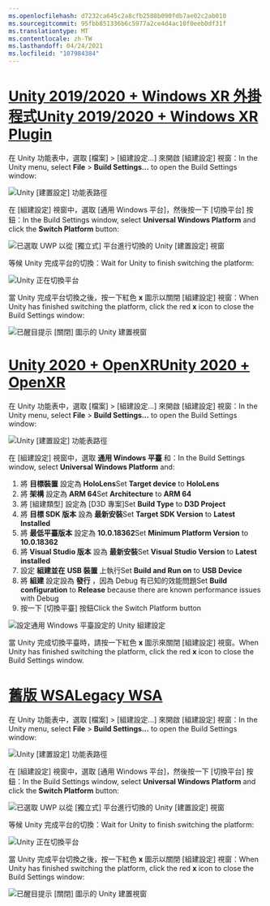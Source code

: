 ```yaml
---
ms.openlocfilehash: d7232ca645c2a8cfb2508b090fdb7ae02c2ab010
ms.sourcegitcommit: 95fbb851336b6c5977a2ce4d4ac10f0eeb0df31f
ms.translationtype: MT
ms.contentlocale: zh-TW
ms.lasthandoff: 04/24/2021
ms.locfileid: "107984384"
---
```

# <a name="unity-20192020--windows-xr-plugin"></a>[<span data-ttu-id="f2c43-101">Unity 2019/2020 + Windows XR 外掛程式</span><span class="sxs-lookup"><span data-stu-id="f2c43-101">Unity 2019/2020 + Windows XR Plugin</span></span>](#tab/winxr)

<span data-ttu-id="f2c43-102">在 Unity 功能表中，選取 [檔案] >  [組建設定...] 來開啟 [組建設定] 視窗：</span><span class="sxs-lookup"><span data-stu-id="f2c43-102">In the Unity menu, select **File** > **Build Settings...** to open the Build Settings window:</span></span>

![Unity [建置設定] 功能表路徑](../images/mr-learning-base/base-02-section2-step1-1.png)

<span data-ttu-id="f2c43-104">在 [組建設定] 視窗中，選取 [通用 Windows 平台]，然後按一下 [切換平台] 按鈕：</span><span class="sxs-lookup"><span data-stu-id="f2c43-104">In the Build Settings window, select **Universal Windows Platform** and click the **Switch Platform** button:</span></span>

![已選取 UWP 以從 [獨立式] 平台進行切換的 Unity [建置設定] 視窗](../images/mr-learning-base/base-02-section2-step1-2.png)

<span data-ttu-id="f2c43-106">等候 Unity 完成平台的切換：</span><span class="sxs-lookup"><span data-stu-id="f2c43-106">Wait for Unity to finish switching the platform:</span></span>

![Unity 正在切換平台](../images/mr-learning-base/base-02-section2-step1-3.png)

<span data-ttu-id="f2c43-108">當 Unity 完成平台切換之後，按一下紅色 **x** 圖示以關閉 [組建設定] 視窗：</span><span class="sxs-lookup"><span data-stu-id="f2c43-108">When Unity has finished switching the platform, click the red **x** icon to close the Build Settings window:</span></span>

![已醒目提示 [關閉] 圖示的 Unity 建置視窗](../images/mr-learning-base/base-02-section2-step1-4.png)

# <a name="unity-2020--openxr"></a>[<span data-ttu-id="f2c43-110">Unity 2020 + OpenXR</span><span class="sxs-lookup"><span data-stu-id="f2c43-110">Unity 2020 + OpenXR</span></span>](#tab/openxr)

<span data-ttu-id="f2c43-111">在 Unity 功能表中，選取 [檔案] >  [組建設定...] 來開啟 [組建設定] 視窗：</span><span class="sxs-lookup"><span data-stu-id="f2c43-111">In the Unity menu, select **File** > **Build Settings...** to open the Build Settings window:</span></span>

![Unity [建置設定] 功能表路徑](../images/mr-learning-base/base-02-section2-step1-1.png)

<span data-ttu-id="f2c43-113">在 [組建設定] 視窗中，選取 **通用 Windows 平臺** 和：</span><span class="sxs-lookup"><span data-stu-id="f2c43-113">In the Build Settings window, select **Universal Windows Platform** and:</span></span>
1.  <span data-ttu-id="f2c43-114">將 **目標裝置** 設定為 **HoloLens**</span><span class="sxs-lookup"><span data-stu-id="f2c43-114">Set **Target device** to **HoloLens**</span></span>
2.  <span data-ttu-id="f2c43-115">將 **架構** 設定為 **ARM 64**</span><span class="sxs-lookup"><span data-stu-id="f2c43-115">Set **Architecture** to **ARM 64**</span></span>
3.  <span data-ttu-id="f2c43-116">將 [組建類型] 設定為 [D3D 專案]</span><span class="sxs-lookup"><span data-stu-id="f2c43-116">Set **Build Type** to **D3D Project**</span></span>
4.  <span data-ttu-id="f2c43-117">將 **目標 SDK 版本** 設為 **最新安裝**</span><span class="sxs-lookup"><span data-stu-id="f2c43-117">Set **Target SDK Version** to **Latest Installed**</span></span>
5.  <span data-ttu-id="f2c43-118">將 **最低平臺版本** 設定為 **10.0.18362**</span><span class="sxs-lookup"><span data-stu-id="f2c43-118">Set **Minimum Platform Version** to **10.0.18362**</span></span>
6.  <span data-ttu-id="f2c43-119">將 **Visual Studio 版本** 設為 **最新安裝**</span><span class="sxs-lookup"><span data-stu-id="f2c43-119">Set **Visual Studio Version** to **Latest installed**</span></span>
7.  <span data-ttu-id="f2c43-120">設定 **組建並在** **USB 裝置** 上執行</span><span class="sxs-lookup"><span data-stu-id="f2c43-120">Set **Build and Run on** to **USB Device**</span></span>
8.  <span data-ttu-id="f2c43-121">將 **組建** 設定設為 **發行** ，因為 Debug 有已知的效能問題</span><span class="sxs-lookup"><span data-stu-id="f2c43-121">Set **Build configuration** to **Release** because there are known performance issues with Debug</span></span>
9.  <span data-ttu-id="f2c43-122">按一下 [切換平臺] 按鈕</span><span class="sxs-lookup"><span data-stu-id="f2c43-122">Click the Switch Platform button</span></span>


![設定通用 Windows 平臺設定的 Unity 組建設定](../images/mr-learning-base/base-02-section2-step1-2-openxr.png)

<span data-ttu-id="f2c43-124">當 Unity 完成切換平臺時，請按一下紅色 **x** 圖示來關閉 [組建設定] 視窗。</span><span class="sxs-lookup"><span data-stu-id="f2c43-124">When Unity has finished switching the platform, click the red **x** icon to close the Build Settings window.</span></span>

# <a name="legacy-wsa"></a>[<span data-ttu-id="f2c43-125">舊版 WSA</span><span class="sxs-lookup"><span data-stu-id="f2c43-125">Legacy WSA</span></span>](#tab/wsa)

<span data-ttu-id="f2c43-126">在 Unity 功能表中，選取 [檔案] >  [組建設定...] 來開啟 [組建設定] 視窗：</span><span class="sxs-lookup"><span data-stu-id="f2c43-126">In the Unity menu, select **File** > **Build Settings...** to open the Build Settings window:</span></span>

![Unity [建置設定] 功能表路徑](../images/mr-learning-base/base-02-section2-step1-1.png)

<span data-ttu-id="f2c43-128">在 [組建設定] 視窗中，選取 [通用 Windows 平台]，然後按一下 [切換平台] 按鈕：</span><span class="sxs-lookup"><span data-stu-id="f2c43-128">In the Build Settings window, select **Universal Windows Platform** and click the **Switch Platform** button:</span></span>

![已選取 UWP 以從 [獨立式] 平台進行切換的 Unity [建置設定] 視窗](../images/mr-learning-base/base-02-section2-step1-2.png)

<span data-ttu-id="f2c43-130">等候 Unity 完成平台的切換：</span><span class="sxs-lookup"><span data-stu-id="f2c43-130">Wait for Unity to finish switching the platform:</span></span>

![Unity 正在切換平台](../images/mr-learning-base/base-02-section2-step1-3.png)

<span data-ttu-id="f2c43-132">當 Unity 完成平台切換之後，按一下紅色 **x** 圖示以關閉 [組建設定] 視窗：</span><span class="sxs-lookup"><span data-stu-id="f2c43-132">When Unity has finished switching the platform, click the red **x** icon to close the Build Settings window:</span></span>

![已醒目提示 [關閉] 圖示的 Unity 建置視窗](../images/mr-learning-base/base-02-section2-step1-4.png)
